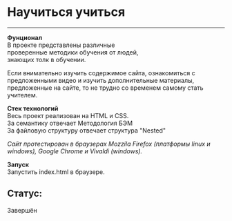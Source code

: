 # **Научиться учиться**
------

**Фунционал**  
В проекте представлены различные  
проверенные методики обучения от людей,  
знающих толк в обучении.  

Если внимательно изучить содержимое сайта, ознакомиться с предложенными видео и изучить дополнительные материалы, предложенные на сайте, то не трудно со временем самому стать учителем.

**Стек технологий**  
Весь проект реализован на HTML и CSS.  
За семантику отвечает Методология БЭМ  
За файловую структуру отвечает структура "Nested"  

*Сайт протестирован в браузерах Mozzila Firefox (платформы linux и windows), Google Chrome и Vivaldi (windows).*

**Запуск**  
Запустить index.html в браузере.  

## Статус:  
Завершён  
